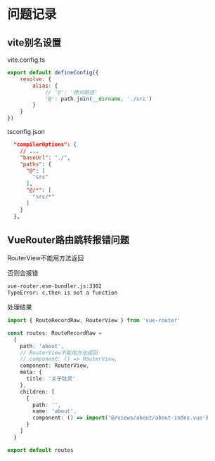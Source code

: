 # 问题记录

## vite别名设置

vite.config.ts

```js
export default defineConfig({
    resolve: {
        alias: {
            // '@': '绝对路径'
            '@': path.join(__dirname, './src')
        }
    }
})
```

tsconfig.json

```json
  "compilerOptions": {
    // ...
    "baseUrl": "./",
    "paths": {
      "@": [
        "src"
      ],
      "@/*": [
        "src/*"
      ]
    }
  },
```

## VueRouter路由跳转报错问题

RouterView不能用方法返回

否则会报错

```bash
vue-router.esm-bundler.js:3302 
TypeError: c.then is not a function
```

处理结果

```ts
import { RouteRecordRaw, RouterView } from 'vue-router'

const routes: RouteRecordRaw =
  {
    path: 'about',
    // RouterView不能用方法返回
    // component: () => RouterView,
    component: RouterView,
    meta: {
      title: '关于钛灵'
    },
    children: [
      {
        path: '',
        name: 'about',
        component: () => import('@/views/about/about-index.vue')
      }
    ]
  }

export default routes
```
